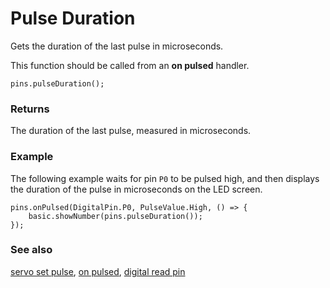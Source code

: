 # Pulse Duration

Gets the duration of the last pulse in microseconds.

This function should be called from an **on pulsed** handler.

```sig
pins.pulseDuration();
```

### Returns

The duration of the last pulse, measured in microseconds.

### Example

The following example waits for pin `P0` to be pulsed high, and then displays the duration of the pulse in microseconds on the LED screen.

```blocks
pins.onPulsed(DigitalPin.P0, PulseValue.High, () => {
    basic.showNumber(pins.pulseDuration());
});
```

### See also

[servo set pulse](/reference/pins/servo-set-pulse), [on pulsed](/reference/pins/on-pulsed), [digital read pin](/reference/pins/digital-read-pin)
